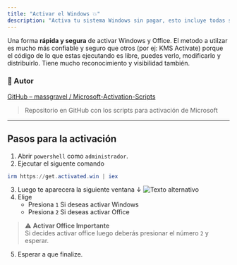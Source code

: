 ```yaml
---
title: "Activar el Windows 💥"
description: "Activa tu sistema Windows sin pagar, esto incluye todas sus versiones 10, 11 y variaciones de cada una."
---
```



Una forma **rápida y segura** de activar Windows y Office. El metodo a utilzar es mucho más confiable y seguro que otros (por ej: KMS Activate) porque el código de lo que estas ejecutando es libre, puedes verlo, modificarlo y distribuirlo. Tiene mucho reconocimiento y visibilidad también.
### 🔗 Autor  
[GitHub – massgravel / Microsoft-Activation-Scripts](https://github.com/massgravel/Microsoft-Activation-Scripts)

> Repositorio en GitHub con los scripts para activación de Microsoft


---


## Pasos para la activación
1. Abrir `powershell` como `administrador`.
2. Ejecutar el siguente comando
```powershell
irm https://get.activated.win | iex
```
3. Luego te aparecera la siguiente ventana ↓
![Texto alternativo](https://www.mediafire.com/convkey/ca58/0hff2zmj2fw839dzg.jpg?size_id=5)
4. Elige 
   - Presiona `1` Si deseas activar Windows
   - Presiona `2` Si deseas activar Office

  > ⚠️ **Activar Office Importante**  
  > Si decides activar office luego deberás presionar el número `2` y esperar.

5. Esperar a que finalize.